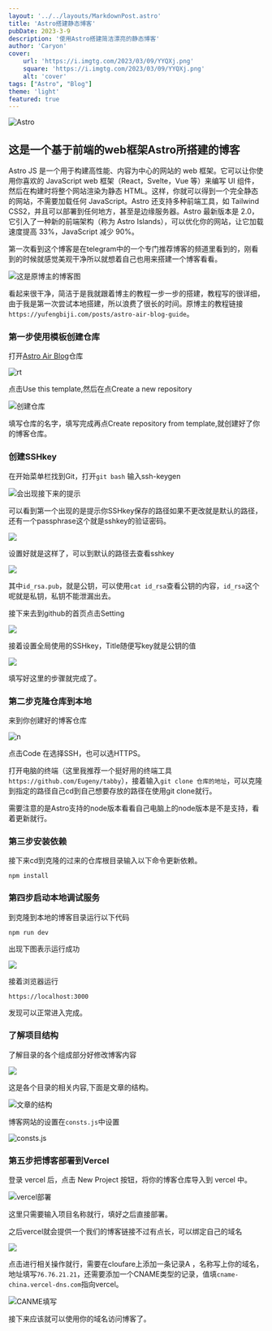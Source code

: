 ```yaml
---
layout: '../../layouts/MarkdownPost.astro'
title: 'Astro搭建静态博客'
pubDate: 2023-3-9
description: '使用Astro搭建简洁漂亮的静态博客'
author: 'Caryon'
cover:
    url: 'https://i.imgtg.com/2023/03/09/YYQXj.png'
    square: 'https://i.imgtg.com/2023/03/09/YYQXj.png'
    alt: 'cover'
tags: ["Astro", "Blog"]
theme: 'light'
featured: true
---
```


![Astro](https://i.imgtg.com/2023/03/09/YYQXj.png)


## 这是一个基于前端的web框架Astro所搭建的博客

Astro JS 是一个用于构建高性能、内容为中心的网站的 web 框架。它可以让你使用你喜欢的 JavaScript web 框架（React，Svelte，Vue 等）来编写 UI 组件，然后在构建时将整个网站渲染为静态 HTML。这样，你就可以得到一个完全静态的网站，不需要加载任何 JavaScript。Astro 还支持多种前端工具，如 Tailwind CSS2，并且可以部署到任何地方，甚至是边缘服务器。Astro 最新版本是 2.0，它引入了一种新的前端架构（称为 Astro Islands），可以优化你的网站，让它加载速度提高 33%，JavaScript 减少 90%。

第一次看到这个博客是在telegram中的一个专门推荐博客的频道里看到的，刚看到的时候就感觉美观干净所以就想着自己也用来搭建一个博客看看。


![这是原博主的博客图](https://i.imgtg.com/2023/03/09/YYcPU.jpg)


看起来很干净，简洁于是我就跟着博主的教程一步一步的搭建，教程写的很详细，由于我是第一次尝试本地搭建，所以浪费了很长的时间。原博主的教程链接`https://yufengbiji.com/posts/astro-air-blog-guide`。


### 第一步使用模板创建仓库


打开<a href="https://github.com/austin2035/astro-air-blog">Astro Air Blog</a>仓库


![rt](https://i.imgtg.com/2023/03/09/YYYvq.jpg)


点击Use this template,然后在点Create a new repository


![创建仓库](https://i.imgtg.com/2023/03/09/YY9Or.jpg)


填写仓库的名字，填写完成再点Create repository from template,就创建好了你的博客仓库。


### 创建SSHkey


在开始菜单栏找到Git，打开`git bash` 输入ssh-keygen


![会出现接下来的提示](https://i.imgtg.com/2023/03/09/YY2LG.jpg)


可以看到第一个出现的是提示你SSHkey保存的路径如果不更改就是默认的路径，还有一个passphrase这个就是sshkey的验证密码。


![](https://i.imgtg.com/2023/03/09/YYXzI.jpg)

设置好就是这样了，可以到默认的路径去查看sshkey


![](https://i.imgtg.com/2023/03/09/YYuPD.jpg)


其中`id_rsa.pub`，就是公钥，可以使用`cat id_rsa`查看公钥的内容，`id_rsa`这个呢就是私钥，私钥不能泄漏出去。


接下来去到github的首页点击Setting


![](https://i.imgtg.com/2023/03/09/YYI9F.jpg)


接着设置全局使用的SSHkey，Title随便写key就是公钥的值


![](https://i.imgtg.com/2023/03/09/YYCT6.jpg)


填写好这里的步骤就完成了。


### 第二步克隆仓库到本地


来到你创建好的博客仓库


![n](https://i.imgtg.com/2023/03/09/YYjNM.jpg)


点击Code 在选择SSH，也可以选HTTPS。


打开电脑的终端（这里我推荐一个挺好用的终端工具`https://github.com/Eugeny/tabby`），接着输入`git clone 仓库的地址`，可以克隆到指定的路径自己cd到自己想要存放的路径在使用git clone就行。


需要注意的是Astro支持的node版本看看自己电脑上的node版本是不是支持，看着更新就行。


### 第三步安装依赖


接下来cd到克隆的过来的仓库根目录输入以下命令更新依赖。


`npm install`


### 第四步启动本地调试服务


到克隆到本地的博客目录运行以下代码


`npm run dev`


出现下图表示运行成功


![](https://i.imgtg.com/2023/03/09/YfMdb.jpg)


接着浏览器运行


`https://localhost:3000`


发现可以正常进入完成。


### 了解项目结构


了解目录的各个组成部分好修改博客内容


![](https://i.imgtg.com/2023/03/09/YfaOl.jpg)


这是各个目录的相关内容,下面是文章的结构。


![文章的结构](https://i.imgtg.com/2023/03/09/YfoNg.jpg)


博客网站的设置在`consts.js`中设置


![consts.js](https://i.imgtg.com/2023/03/09/YfqEB.jpg)


### 第五步把博客部署到Vercel


登录 vercel 后，点击 New Project 按钮，将你的博客仓库导入到 vercel 中。


![vercel部署](https://i.imgtg.com/2023/03/09/Yf5us.jpg)


这里只需要输入项目名称就行，填好之后直接部署。


之后vercel就会提供一个我们的博客链接不过有点长，可以绑定自己的域名


![](https://i.imgtg.com/2023/03/09/YfURa.jpg)


点击进行相关操作就行，需要在cloufare上添加一条记录A ，名称写上你的域名，地址填写`76.76.21.21`，还需要添加一个CNAME类型的记录，值填`cname-china.vercel-dns.com`指向vercel。


![CANME填写](https://i.imgtg.com/2023/03/09/YfW9S.jpg)

接下来应该就可以使用你的域名访问博客了。




















